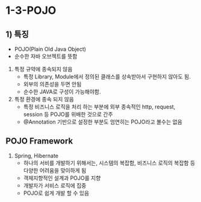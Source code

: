 # 1-3-POJO 
## 1) 특징
- POJO(Plain Old Java Object)
- 순수한 자바 오브젝트를 뜻함
1. 특정 규약에 종속되지 않음
    - 특정 Library, Module에서 정의된 클래스를 상속받아서 구현하지 않아도 됨.
    - 외부의 의존성을 두면 안됨
    - 순수한 JAVA로 구성이 가능해야함.
2. 특정 환경에 종속 되지 않음
    - 특정 비즈니스 로직을 처리 하는 부분에 외부 종속적인 http, request, session 등 POJO를 위배한 것으로 간주
    - @Annotation 기반으로 설정한 부분도 엄연히는 POJO라고 볼수는 없음
## POJO Framework
1. Spring, Hibernate
    - 하나의 서비를 개발하기 위해서는, 시스템의 복잡함, 비즈니스 로직의 복잡함 등 다양한 어려움을 맞이하게 됨
    - 객체지향적인 설계과 POJO를 지향
    - 개발자가 서비스 로직에 집중
    - POJO로 쉽게 개발 할 수 있음